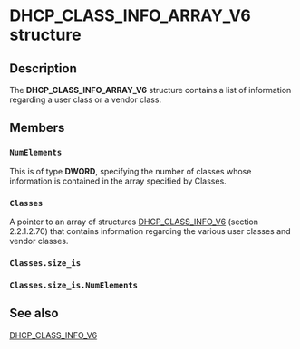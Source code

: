 # DHCP_CLASS_INFO_ARRAY_V6 structure

## Description

The **DHCP_CLASS_INFO_ARRAY_V6** structure contains a list of information regarding a user class or a vendor class.

## Members

### `NumElements`

This is of type **DWORD**, specifying the number of classes whose information is contained in the array specified by Classes.

### `Classes`

A pointer to an array of structures [DHCP_CLASS_INFO_V6](https://learn.microsoft.com/windows/desktop/api/dhcpsapi/ns-dhcpsapi-dhcp_class_info_v6) (section 2.2.1.2.70) that contains information regarding the various user classes and vendor classes.

### `Classes.size_is`

### `Classes.size_is.NumElements`

## See also

[DHCP_CLASS_INFO_V6](https://learn.microsoft.com/windows/desktop/api/dhcpsapi/ns-dhcpsapi-dhcp_class_info_v6)